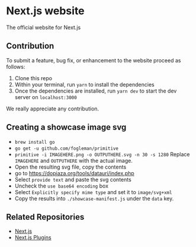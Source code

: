 # Next.js website

The official website for Next.js

## Contribution

To submit a feature, bug fix, or enhancement to the website proceed as follows:

1. Clone this repo
2. Within your terminal, run `yarn` to install the dependencies
3. Once the dependencies are installed, run `yarn dev` to start the dev server on `localhost:3000`

We really appreciate any contribution.

## Creating a showcase image svg

- `brew install go`
- `go get -u github.com/fogleman/primitive`
- `primitive -i IMAGEHERE.png -o OUTPUTHERE.svg -n 30 -s 1280` Replace `IMAGEHERE` and `OUTPUTHERE` with the actual image.
- Open the resulting svg file, copy the contents
- go to https://dopiaza.org/tools/datauri/index.php
- Select `provide text` and paste the svg contents
- Uncheck the `use base64 encoding` box
- Select `Explicitly specify mime type` and set it to `image/svg+xml`
- Copy the results into `./showcase-manifest.js` under the `data` key.

## Related Repositories

- [Next.js](https://github.com/zeit/next.js)
- [Next.js Plugins](https://github.com/zeit/next-plugins)

